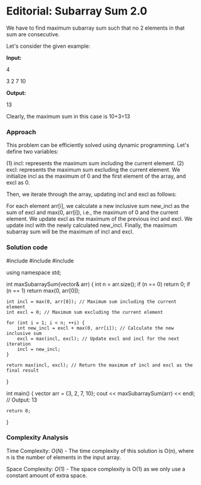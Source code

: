 # Editorial: Subarray Sum 2.0

We have to find maximum subarray sum such that no 2 elements in that sum are consecutive.

Let's consider the given example:

**Input:**

4

3 2 7 10

**Output:**

13

Clearly, the maximum sum in this case is  10+3=13

### Approach

This problem can be efficiently solved using dynamic programming. Let's define two variables:

(1) incl: represents the maximum sum including the current element.
(2) excl: represents the maximum sum excluding the current element.
We initialize incl as the maximum of 0 and the first element of the array, and excl as 0.

Then, we iterate through the array, updating incl and excl as follows:

For each element arr[i], we calculate a new inclusive sum new_incl as the sum of excl and max(0, arr[i]), i.e., the maximum of 0 and the current element.
We update excl as the maximum of the previous incl and excl.
We update incl with the newly calculated new_incl.
Finally, the maximum subarray sum will be the maximum of incl and excl.

### Solution code

#include <iostream>
#include <vector>
#include <algorithm>

using namespace std;

int maxSubarraySum(vector<int>& arr) {
    int n = arr.size();
    if (n == 0) return 0;
    if (n == 1) return max(0, arr[0]);

    int incl = max(0, arr[0]); // Maximum sum including the current element
    int excl = 0; // Maximum sum excluding the current element

    for (int i = 1; i < n; ++i) {
        int new_incl = excl + max(0, arr[i]); // Calculate the new inclusive sum
        excl = max(incl, excl); // Update excl and incl for the next iteration
        incl = new_incl;
    }

    return max(incl, excl); // Return the maximum of incl and excl as the final result
}

int main() {
    vector<int> arr = {3, 2, 7, 10};
    cout << maxSubarraySum(arr) << endl; // Output: 13

    return 0;
}


### Complexity Analysis

Time Complexity: $O(N)$ - The time complexity of this solution is O(n), where n is the number of elements in the input array.

Space Complexity: $O(1)$ - The space complexity is O(1) as we only use a constant amount of extra space.
